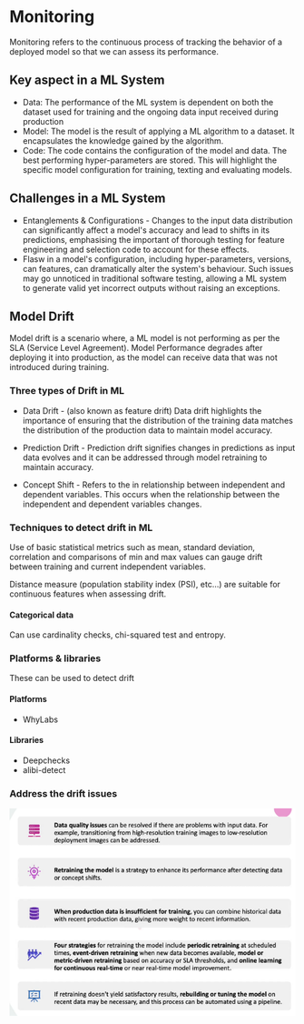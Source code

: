 
# Monitoring 
Monitoring refers to the continuous process of tracking the behavior of a deployed model so that we can assess its performance.

## Key aspect in a ML System 

* Data: The performance of the ML system is dependent on both the dataset used for training and the ongoing data input received during production 
* Model: The model is the result of applying a ML algorithm to a dataset. It encapsulates the knowledge gained by the algorithm. 
* Code: The code contains the configuration of the model and data. The best performing hyper-parameters are stored. This will highlight the specific model configuration for training, texting and evaluating models.

## Challenges in a ML System

* Entanglements & Configurations - Changes to the input data distribution can significantly affect a model's accuracy and lead to shifts in its predictions, emphasising the important of thorough testing for feature engineering and selection code to account for these effects. 
* Flasw in a model's configuration, including hyper-parameters, versions, can features, can dramatically alter the system's behaviour. Such issues may go unnoticed in traditional software testing, allowing a ML system to generate valid yet incorrect outputs without raising an exceptions. 


## Model Drift
Model drift is a scenario where, a ML model is not performing as per the SLA (Service Level Agreement). Model Performance degrades after deploying it into production, as the model can receive data that was not introduced during training. 

### Three types of Drift in ML
* Data Drift - (also known as feature drift) Data drift highlights the importance of ensuring that the distribution of the training data matches the distribution of the production data to maintain model accuracy.

* Prediction Drift - Prediction drift signifies changes in predictions as input data evolves and it can be addressed through model retraining to maintain accuracy. 

* Concept Shift - Refers to the in relationship between independent and dependent variables. This occurs when the relationship between the independent and dependent variables changes. 

### Techniques to detect drift in ML

Use of basic statistical metrics such as mean, standard deviation, correlation and comparisons of min and max values can gauge drift between training and current independent variables.

Distance measure  (population stability index (PSI), etc...) are suitable for continuous features when assessing drift. 

#### Categorical data

Can use cardinality checks, chi-squared test and entropy.

### Platforms & libraries
These can be used to detect drift
#### Platforms
* WhyLabs 
#### Libraries
* Deepchecks
* alibi-detect

### Address the drift issues
![Drift issues fixes](image.png)
